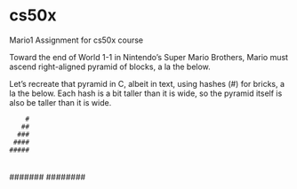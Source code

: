 # cs50x
Mario1 Assignment for cs50x course

Toward the end of World 1-1 in Nintendo’s Super Mario Brothers, Mario must ascend right-aligned pyramid of blocks, a la the below. 

Let’s recreate that pyramid in C, albeit in text, using hashes (#) for bricks, a la the below. Each hash is a bit taller than it is wide, so the pyramid itself is also be taller than it is wide.

        #
       ##
      ###
     ####
    #####
   ######
  #######
 ########
